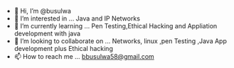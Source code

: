 - 👋 Hi, I’m @busulwa
- 👀 I’m interested in ... Java and IP Networks 
- 🌱 I’m currently learning ... Pen Testing,Ethical Hacking and Appliation development with java 
- 💞️ I’m looking to collaborate on ... Networks, linux ,pen Testing ,Java App development plus Ethical hacking
- 📫 How to reach me ... bbusulwa58@gmail.com

<!---
busulwa/busulwa is a ✨ special ✨ repository because its `README.md` (this file) appears on your GitHub profile.
You can click the Preview link to take a look at your changes.
--->
